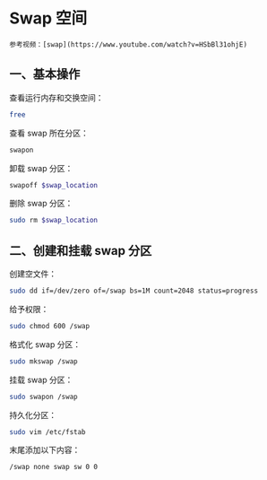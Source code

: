 # Swap 空间

```admonish info
参考视频：[swap](https://www.youtube.com/watch?v=HSbBl31ohjE)
```

## 一、基本操作

查看运行内存和交换空间：

```sh
free
```

查看 swap 所在分区：

```sh
swapon
```

卸载 swap 分区：

```sh
swapoff $swap_location
```

删除 swap 分区：

```sh
sudo rm $swap_location
```

## 二、创建和挂载 swap 分区

创建空文件：

```sh
sudo dd if=/dev/zero of=/swap bs=1M count=2048 status=progress
```

给予权限：

```sh
sudo chmod 600 /swap
```

格式化 swap 分区：

```sh
sudo mkswap /swap
```

挂载 swap 分区：

```sh
sudo swapon /swap
```

持久化分区：

```sh
sudo vim /etc/fstab
```

末尾添加以下内容：

```
/swap none swap sw 0 0
```
